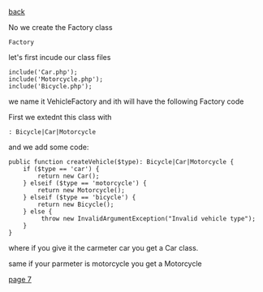 [back](./page05.md)

No we create the Factory class


```
Factory
```

let's first incude our class files

```
include('Car.php');
include('Motorcycle.php');
include('Bicycle.php');
```

we name it VehicleFactory and ith will have the following Factory code

First we extednt this class with

```
: Bicycle|Car|Motorcycle
```

and we add some code:

```
public function createVehicle($type): Bicycle|Car|Motorcycle {
    if ($type == 'car') {
        return new Car();
    } elseif ($type == 'motorcycle') {
        return new Motorcycle();
    } elseif ($type == 'bicycle') {
        return new Bicycle();
    } else {
         throw new InvalidArgumentException("Invalid vehicle type");
    }
}

```

where if you give it the carmeter car you get a Car class.

same if your parmeter is motorcycle you get a Motorcycle



[page 7](./page07.md)
